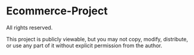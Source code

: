 # Ecommerce-Project

All rights reserved.

This project is publicly viewable, but you may not copy, modify,
distribute, or use any part of it without explicit permission
from the author.
